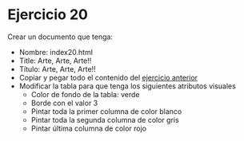# Ejercicio 20

Crear un documento que tenga:
* Nombre: index20.html
* Title:
Arte, Arte, Arte!!
* Título:
Arte, Arte, Arte!!
* Copiar y pegar todo el contenido del [ejercicio anterior](ej19.md)
* Modificar la tabla para que tenga los siguientes atributos visuales
  * Color de fondo de la tabla: verde
  * Borde con el valor 3
  * Pintar toda la primer columna de color blanco
  * Pintar toda la segunda columna de color gris
  * Pintar última columna de color rojo